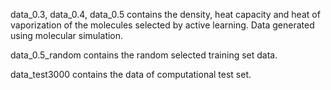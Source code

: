 data_0.3, data_0.4, data_0.5 contains the density, heat capacity and heat of vaporization of the 
molecules selected by active learning. Data generated using molecular simulation.

data_0.5_random contains the random selected training set data.

data_test3000 contains the data of computational test set.

